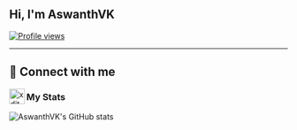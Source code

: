 ## Hi, I'm AswanthVK
[![Profile views](https://komarev.com/ghpvc/?username=AswanthVK&label=Profile%20views)](https://github.com/AswanthVK)

---
## 🔗 Connect with me

<!-- png icons from https://iconscout.com/ -->
<a href="https://telegram.dog/xditya" class="padded"><img align="left" alt="xditya" width="28px" src="./res/telegram.png" /></a>

### My Stats
![AswanthVK's GitHub stats](https://github-readme-stats.vercel.app/api?username=AswanthVK&show_icons=true&theme=radical)
